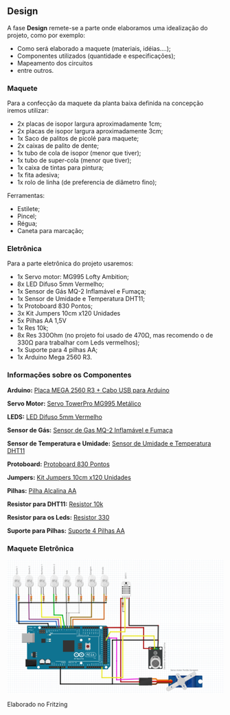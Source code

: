 ## Design

A fase **Design** remete-se a parte onde elaboramos uma idealização do projeto, como por exemplo:
 - Como será elaborado a maquete (materiais, idéias....);
 - Componentes utilizados (quantidade e especificações);
 - Mapeamento dos circuitos
 - entre outros.


### Maquete

Para a confecção da maquete da planta baixa definida na concepção iremos utilizar:

 - 2x placas de isopor largura aproximadamente 1cm;
 - 2x placas de isopor largura aproximadamente 3cm;
 - 1x Saco de palitos de picolé para maquete;
 - 2x caixas de palito de dente;
 - 1x tubo de cola de isopor (menor que tiver);
 - 1x tubo de super-cola (menor que tiver);
 - 1x caixa de tintas para pintura;
 - 1x fita adesiva;
 - 1x rolo de linha (de preferencia de diâmetro fino);
 
 Ferramentas:
  - Estilete;
  - Pincel;
  - Régua;
  - Caneta para marcação;



### Eletrônica

Para a parte eletrônica do projeto usaremos:

 - 1x Servo motor:  MG995 Lofty Ambition;
 - 8x LED Difuso 5mm Vermelho;
 - 1x Sensor de Gás MQ-2 Inflamável e Fumaça;
 - 1x Sensor de Umidade e Temperatura DHT11;
 - 1x Protoboard 830 Pontos;
 - 3x Kit Jumpers 10cm x120 Unidades
 - 5x Pilhas AA 1,5V
 - 1x Res 10k;
 - 8x Res 330Ohm  (no projeto foi usado de 470Ω, mas recomendo o de 330Ω para trabalhar com Leds vermelhos);
 - 1x Suporte para 4 pilhas AA;
 - 1x Arduino Mega 2560 R3.


### Informações sobre os Componentes

**Arduino:** [Placa MEGA 2560 R3 + Cabo USB para Arduino](https://www.filipeflop.com/produto/placa-mega-2560-r3-cabo-usb-para-arduino/)

**Servo Motor:** [Servo TowerPro MG995 Metálico](https://www.filipeflop.com/produto/servo-towerpro-mg995-metalico/)

**LEDS:** [LED Difuso 5mm Vermelho](https://www.filipeflop.com/produto/led-difuso-5mm-vermelho-x10-unidades/)

**Sensor de Gás:** [Sensor de Gas MQ-2 Inflamável e Fumaça](https://www.filipeflop.com/produto/sensor-de-gas-mq-2-inflamavel-e-fumaca/)

**Sensor de Temperatura e Umidade:** [Sensor de Umidade e Temperatura DHT11](https://www.filipeflop.com/produto/sensor-de-umidade-e-temperatura-dht11/)

**Protoboard:** [Protoboard 830 Pontos](https://www.filipeflop.com/produto/protoboard-830-pontos/)

**Jumpers:** [Kit Jumpers 10cm x120 Unidades](https://www.filipeflop.com/produto/kit-jumpers-10cm-x120-unidades/)

**Pilhas:** [Pilha Alcalina AA](https://www.filipeflop.com/produto/pilha-alcalina-aa-elgin/)

**Resistor para DHT11:** [Resistor 10k](https://www.filipeflop.com/produto/resistor-10k%cf%89-14w-x20-unidades/)

**Resistor para os Leds:** [Resistor 330](https://www.filipeflop.com/produto/resistor-330%cf%89-14w-x20-unidades/)

**Suporte para Pilhas:** [Suporte 4 Pilhas AA](https://www.filipeflop.com/produto/suporte-4-pilhas-aa/)

### Maquete Eletrônica


![Maquete Eletrônica - versão 6.0:](https://github.com/CaioMeira/Projeto_Integrador_II_2021/blob/main/Imagens/Maquete%206.0.png)


Elaborado no Fritzing
